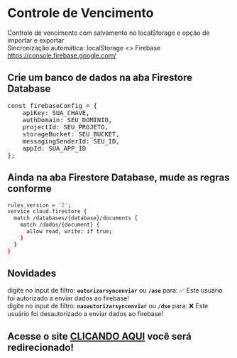 # Controle de Vencimento
Controle de vencimento com salvamento no localStorage e opção de importar e exportar
<br>
Sincronização automática: localStorage <> Firebase
<br>
https://console.firebase.google.com/
## Crie um banco de dados na aba Firestore Database
<pre>
const firebaseConfig = {
	apiKey: SUA_CHAVE,
	authDomain: SEU_DOMINIO,
	projectId: SEU_PROJETO,
	storageBucket: SEU_BUCKET,
	messagingSenderId: SEU_ID,
	appId: SUA_APP_ID
};
</pre>
## Ainda na aba Firestore Database, mude as regras conforme
```bash
rules_version = '2';
service cloud.firestore {
  match /databases/{database}/documents {
    match /dados/{document} {
      allow read, write: if true;
    }
  }
}
```
## Novidades
digite no input de filtro: **`autorizarsyncenviar`** ou **`/ase`** para: ✅ Este usuário foi autorizado a enviar dados ao firebase!
<br>
digite no input de filtro: **`naoautorizarsyncenviar`** ou **`/dse`** para: ❌ Este usuário foi desautorizado a enviar dados ao firebase!
## Acesse o site [CLICANDO AQUI](https://rudagabriel.github.io/) você será redirecionado!
